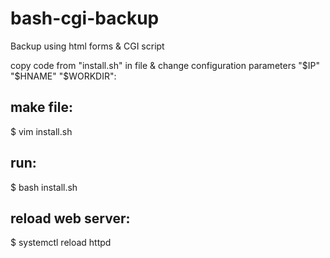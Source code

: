 # bash-cgi-backup
Backup using html forms &amp; CGI script

copy code from "install.sh" in file & change configuration parameters "$IP" "$HNAME" "$WORKDIR":
## make file:
$ vim install.sh

## run:
$ bash install.sh

## reload web server:
$ systemctl reload httpd
